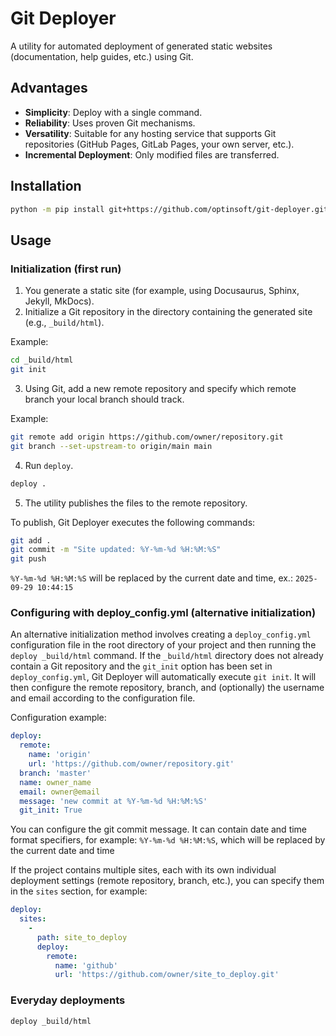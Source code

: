 # Git Deployer

A utility for automated deployment of generated static websites (documentation, help guides, etc.) using Git.

## Advantages

- **Simplicity**: Deploy with a single command.
- **Reliability**: Uses proven Git mechanisms.
- **Versatility**: Suitable for any hosting service that supports Git repositories (GitHub Pages, GitLab Pages, your own server, etc.).
- **Incremental Deployment**: Only modified files are transferred.

## Installation

```bash
python -m pip install git+https://github.com/optinsoft/git-deployer.git
```

## Usage

### Initialization (first run)

1. You generate a static site (for example, using Docusaurus, Sphinx, Jekyll, MkDocs).
2. Initialize a Git repository in the directory containing the generated site (e.g., `_build/html`).

Example:

```bash
cd _build/html
git init
```

3. Using Git, add a new remote repository and specify which remote branch your local branch should track.

Example:

```bash
git remote add origin https://github.com/owner/repository.git 
git branch --set-upstream-to origin/main main
```

4. Run `deploy`.

```bash
deploy .
```

5. The utility publishes the files to the remote repository.

To publish, Git Deployer executes the following commands:

```bash
git add .
git commit -m "Site updated: %Y-%m-%d %H:%M:%S"
git push
```

`%Y-%m-%d %H:%M:%S` will be replaced by the current date and time, ex.: `2025-09-29 10:44:15`

### Configuring with deploy_config.yml (alternative initialization)

An alternative initialization method involves creating a `deploy_config.yml` configuration file in the root directory of your project and then running the `deploy _build/html` command. If the `_build/html` directory does not already contain a Git repository and the `git_init` option has been set in `deploy_config.yml`, Git Deployer will automatically execute `git init`. It will then configure the remote repository, branch, and (optionally) the username and email according to the configuration file.

Configuration example:

```yaml
deploy:
  remote:
    name: 'origin' 
    url: 'https://github.com/owner/repository.git'
  branch: 'master'
  name: owner_name
  email: owner@email
  message: 'new commit at %Y-%m-%d %H:%M:%S'
  git_init: True
```

You can configure the git commit message. It can contain date and time format specifiers, for example: `%Y-%m-%d %H:%M:%S`, which will be replaced by the current date and time 

If the project contains multiple sites, each with its own individual deployment settings (remote repository, branch, etc.), you can specify them in the `sites` section, for example:

```yaml
deploy:
  sites:
    -
      path: site_to_deploy
      deploy:
        remote:
          name: 'github'
          url: 'https://github.com/owner/site_to_deploy.git'
```

### Everyday deployments

```bash
deploy _build/html
```
